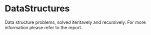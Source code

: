 # DataStructures
Data structure problems, solved iteritavely and recursively. For more information please refer to the report.
